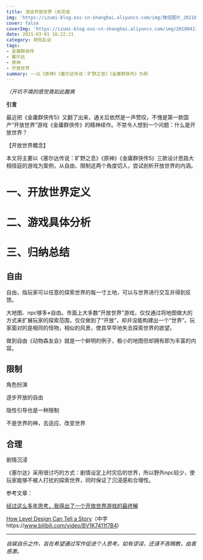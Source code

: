 ```yaml
---
title: 浅谈开放世界（未完成
img: 'https://izumi-blog.oss-cn-shanghai.aliyuncs.com/img/微信图片_20210303171204.jpg'
cover: false
coverImg: 'https://izumi-blog.oss-cn-shanghai.aliyuncs.com/img/20180413101445_VXV2l.png'
date: 2021-03-01 16:22:21
category: 胡侃乱谈
tags: 
- 金庸群侠传
- 塞尔达
- 原神
- 开放世界
summary: ——以《原神》《塞尔达传说：旷野之息》《金庸群侠传》为例
---
```


*（开坑不填的感觉竟如此酸爽*

<!--more-->

**引言**

​		最近把《金庸群侠传5》又翻了出来，通关后依然是一声赞叹，不愧是第一款国产“开放世界”游戏《金庸群侠传》的精神续作。不禁令人想到一个问题：什么是开放世界？

【开放世界概念】

​		本文将主要以《塞尔达传说：旷野之息》《原神》《金庸群侠传5》三款设计思路大相径庭的游戏为案例，从自由、限制这两个角度切入，尝试剖析开放世界的内涵。

# 一、开放世界定义



# 二、游戏具体分析



# 三、归纳总结

## 自由

自由，指玩家可以任意的探索世界的每一寸土地，可以与世界进行交互并得到反馈。

大地图、npc够多≠自由。市面上大多数“开放世界”游戏，仅仅通过将地图做大的方式来扩展玩家的探索范围，仅仅做到了“开放”，却并没能构建出一个“世界”。玩家面对的是相同的怪物，相似的风景，使其早早地失去探索世界的欲望。

做到自由《动物森友会》就是一个鲜明的例子，极小的地图但却拥有即为丰富的内容。

## 限制

角色扮演

逐步开放的自由

隐性引导也是一种限制

不是世界的神，去适应、改变世界

## 合理

剧情沉浸

《塞尔达》采用很讨巧的方式：剧情设定上时灾后的世界，所以野外npc较少，使玩家能够不被人打扰的探索世界，同时保证了沉浸感和合理性。



参考文章：

[经过这么多年思考，我得出了一个开放世界游戏的最终解](https://zhuanlan.zhihu.com/p/50952740)

[How Level Design Can Tell a Story](https://youtu.be/RwlnCn2EB9o)（中字https://www.bilibili.com/video/BV1K7411f7B4)

------

*自娱自乐之作，旨在希望通过写作促进个人思考。如有谬误，还请不吝赐教，由衷感激。*

